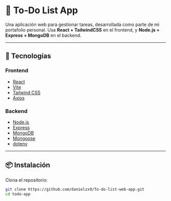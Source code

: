 # 📝 To-Do List App

Una aplicación web para gestionar tareas, desarrollada como parte de mi portafolio personal. Usa **React + TailwindCSS** en el frontend, y **Node.js + Express + MongoDB** en el backend.

---

## 🚀 Tecnologías

### Frontend
- [React](https://reactjs.org/)
- [Vite](https://vitejs.dev/)
- [Tailwind CSS](https://tailwindcss.com/)
- [Axios](https://axios-http.com/)

### Backend
- [Node.js](https://nodejs.org/)
- [Express](https://expressjs.com/)
- [MongoDB](https://www.mongodb.com/)
- [Mongoose](https://mongoosejs.com/)
- [dotenv](https://www.npmjs.com/package/dotenv)

---

## 📦 Instalación

Clona el repositorio:

```bash
git clone https://github.com/danielzx9/To-do-list-web-app.git
cd todo-app
